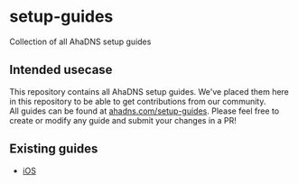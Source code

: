 # setup-guides

Collection of all AhaDNS setup guides

## Intended usecase

This repository contains all AhaDNS setup guides. We've placed them here in this repository to be able to get contributions from our community.  
All guides can be found at [ahadns.com/setup-guides](https://ahadns.com/setup-guides/). Please feel free to create or modify any guide and submit your changes in a PR!

## Existing guides

- [iOS](iOS/iOS.md)
